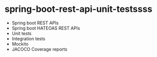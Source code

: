 # spring-boot-rest-api-unit-testssss

- Spring boot REST APIs
- Spring boot HATEOAS REST APIs
- Unit tests
- Integration tests
- Mockito
- JACOCO Coverage reports

